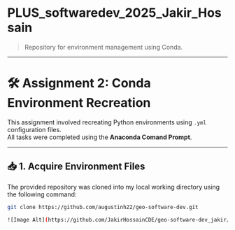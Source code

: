# PLUS_softwaredev_2025_Jakir_Hossain

> Repository for environment management using Conda.

---

# 🛠️ Assignment 2: Conda Environment Recreation

This assignment involved recreating Python environments using `.yml` configuration files.  
All tasks were completed using the **Anaconda Comand Prompt**.

---

## 📥 1. Acquire Environment Files

The provided repository was cloned into my local working directory using the following command:
```bash
git clone https://github.com/augustinh22/geo-software-dev.git

![Image Alt](https://github.com/JakirHossainCDE/geo-software-dev_jakir/blob/1d5cce27f36913a20ff3e209b6d838fcfe5a69ad/3.PNG)
